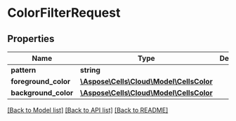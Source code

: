 # ColorFilterRequest

## Properties
Name | Type | Description | Notes
------------ | ------------- | ------------- | -------------
**pattern** | **string** |  | [optional] 
**foreground_color** | [**\Aspose\Cells\Cloud\Model\CellsColor**](CellsColor.md) |  | [optional] 
**background_color** | [**\Aspose\Cells\Cloud\Model\CellsColor**](CellsColor.md) |  | [optional] 

[[Back to Model list]](../README.md#documentation-for-models) [[Back to API list]](../README.md#documentation-for-api-endpoints) [[Back to README]](../README.md)


